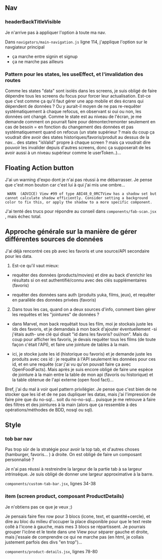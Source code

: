 ## Nav

### headerBackTitleVisible

Je n'arrive pas à appliquer l'option à toute ma nav.

Dans `navigators/main-navigation.js` ligne 114, j'applique l'option sur le navgiateur principal

- ça marche entre signin et signup
- ça ne marche pas ailleurs

### Pattern pour les states, les useEffect, et l'invalidation des routes

Comme les states "data" sont isolés dans les screens, je suis obligé de faire dépendre tous les screens du focus pour forcer leur actualisation. Est-ce que c'est comme ça qu'il faut gérer une app mobile et des écrans qui dépendent de données ? Ou y aurait-il moyen de ne pas re-requêter systématiquement à chaque refocus, en observant si oui ou non, les données ont changé. Comme le state est au niveau de l'écran, je me demande comment on pourrait faire pour démonter/remonter seulement en cas de besoin = en fonction du changement des données et pas systématiquement quand on refocus (un state supérieur ? mais du coup ça voudrait dire avoir des states historiques/favoris/produit au dessus de la nav... des states "isValid" propre à chaque screen ? mais ça voudrait dire pouvoir les invalider depuis d'autres screens, donc ça supposerait de les avoir aussi à un niveau supérieur comme le userToken..)...

## Floating Action button

J'ai un warning d'expo dont je n'ai pas réussi à me débarrasser. Je pense que c'est mon bouton car c'est lui à qui j'ai mis une ombre...

```
 WARN  (ADVICE) View #99 of type ABI48_0_0RCTView has a shadow set but cannot calculate shadow efficiently. Consider setting a background color to fix this, or apply the shadow to a more specific component.
```

J'ai tenté des trucs pour répondre au conseil dans `components/fab-scan.jsx` , mais échec total.

## Approche générale sur la manière de gérer différentes sources de données

J'ai déjà rencontré ces pb avec les favoris et une source/API secondaire pour les data.

1. Est-ce qu'il vaut mieux:

- requêter des données (products/movies) et dire au back d'enrichir les résultats si on est authentifié/connu avec des clés supplémentaires (favoris)

- requêter des données sans auth (produits yuka, films, jeux), et requêter en parallèle des données privées (favoris)

2. Dans tous les cas, quand on a deux sources d'info, comment bien gérer les requêtes et les "jointures" de données ?

- dans Marvel, mon back requêtait tous les film, moi je stockais juste les ids des favoris, et je demandais à mon back d'ajouter éventuellement -si j'étais auth- une clé qui disait "id dans les favoris? oui/non". Mais du coup pour afficher les favoris, je devais requêter tous les films (de toute façon c'était l'API), et faire une jointure de tables à la main.

- ici, je stocke juste les id (historique ou favoris) et je demande juste les produits avec ces id : je requête à l'API seulement les données pour ces id, et en une requête (car j'ai vu qu'on pouvait faire ça avec OpenFoodFacts). Mais après je suis encore obligé de faire une espèce de jointure à la main entre la table de mon api (favoris ou historique) et la table obtenue de l'api externe (open food fact)...

Bref, j'ai du mal à voir quel pattern privilégier. Je pense que c'est bien de ne stocker que les id et de ne pas dupliquer les datas, mais j'ai l'impression de faire pire que du no-sql... soit du no-no-sql... puisque je me retrouve à faire des filtres et des jointures à la main (alors que ça ressemble à des opérations/méthodes de BDD, nosql ou sql).

## Style

### tob bar nav

Pas trop sûr de la stratégie pour avoir la top tab, et d'autres choses (hamburger, favoris... ) à droite. On est obligé de faire un composant personnalisé ?

Je n'ai pas réussi à restreindre la largeur de la partie tab à sa largeur intrinséque. Je suis obligé de donner une largeur approximative à la barre.

`components/custom-tab-bar.jsx`, lignes 34-38

### item (screen product, composant ProductDetails)

Je n'obtiens pas ce que je veux ;)

Je pensais faire flex row pour 3 blocs (icone, text, et quantité+cercle), et dire au bloc du milieu d'occuper la place disponible pour que le text reste collé à l'icone à gauche, mais mes 3 blocs se répartissent. Je pourrais grouper l'icône et le texte dans une View pour séparer gauche et droite, mais j'essaie de comprendre ce qui ne marche pas (en html, je collais justement parfois des divs "en trop")...

`components/product-details.jsx`, lignes 78-80
